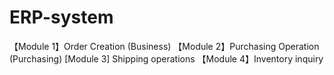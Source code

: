 # ERP-system
【Module 1】Order Creation (Business) 【Module 2】Purchasing Operation (Purchasing) [Module 3] Shipping operations 【Module 4】Inventory inquiry
